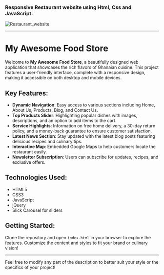 ### Responsive Restaurant website using Html, Css and JavaScript.

![Restaurant_website](https://github.com/codersgyan/Responsive-restaurant-website/blob/master/restaurant-webpage.jpg)



---

# My Awesome Food Store

Welcome to **My Awesome Food Store**, a beautifully designed web application that showcases the rich flavors of Ghanaian cuisine. This project features a user-friendly interface, complete with a responsive design, making it accessible on both desktop and mobile devices.

## Key Features:

- **Dynamic Navigation**: Easy access to various sections including Home, About Us, Products, Blog, and Contact Us.
- **Top Products Slider**: Highlighting popular dishes with images, descriptions, and an option to add items to the cart.
- **Service Highlights**: Information on free home delivery, a 30-day return policy, and a money-back guarantee to ensure customer satisfaction.
- **Latest News Section**: Stay updated with the latest blog posts featuring delicious recipes and culinary tips.
- **Interactive Map**: Embedded Google Maps to help customers locate the restaurant easily.
- **Newsletter Subscription**: Users can subscribe for updates, recipes, and exclusive offers.

## Technologies Used:

- HTML5
- CSS3
- JavaScript
- jQuery
- Slick Carousel for sliders

## Getting Started:

Clone the repository and open `index.html` in your browser to explore the features. Customize the content and styles to fit your brand or culinary vision!

---

Feel free to modify any part of the description to better suit your style or the specifics of your project!

